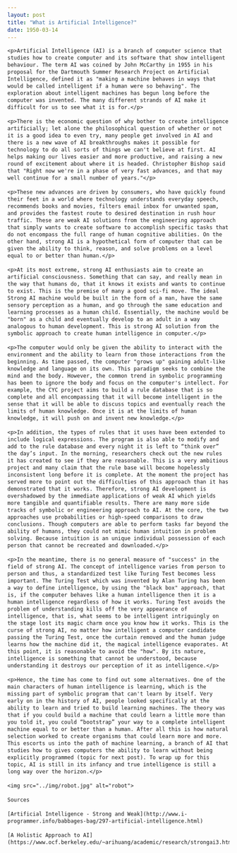 ```yaml
---
layout: post
title: "What is Artificial Intelligence?"
date: 1950-03-14
---
```


	<p>Artificial Intelligence (AI) is a branch of computer science that studies how to create computer and its software that show intelligent behaviour. The term AI was coined by John McCarthy in 1955 in his proposal for the Dartmouth Summer Research Project on Artificial Intelligence, defined it as "making a machine behaves in ways that would be called intelligent if a human were so behaving". The exploration about intelligent machines has begun long before the computer was invented. The many different strands of AI make it difficult for us to see what it is for.</p>

	<p>There is the economic question of why bother to create intelligence artificially; let alone the philosophical question of whether or not it is a good idea to even try, many people get involved in AI and there is a new wave of AI breakthroughs makes it possible for technology to do all sorts of things we can't believe at first. AI helps making our lives easier and more productive, and raising a new round of excitement about where it is headed. Christopher Bishop said that "Right now we're in a phase of very fast advances, and that may well continue for a small number of years."</p>

	<p>These new advances are driven by consumers, who have quickly found their feet in a world where technology understands everyday speech, recommends books and movies, filters email inbox for unwanted spam, and provides the fastest route to desired destination in rush hour traffic. These are weak AI solutions from the engineering approach that simply wants to create software to accomplish specific tasks that do not encompass the full range of human cognitive abilities. On the other hand, strong AI is a hypothetical form of computer that can be given the ability to think, reason, and solve problems on a level equal to or better than human.</p> 

	<p>At its most extreme, strong AI enthusiasts aim to create an artificial consciousness. Something that can say, and really mean in the way that humans do, that it knows it exists and wants to continue to exist. This is the premise of many a good sci-fi move. The ideal Strong AI machine would be built in the form of a man, have the same sensory perception as a human, and go through the same education and learning processes as a human child. Essentially, the machine would be "born" as a child and eventually develop to an adult in a way analogous to human development. This is strong AI solution from the symbolic approach to create human intelligence in computer.</p>

	<p>The computer would only be given the ability to interact with the environment and the ability to learn from those interactions from the beginning. As time passed, the computer "grows up" gaining adult-like knowledge and language on its own. This paradigm seeks to combine the mind and the body. However, the common trend in symbolic programming has been to ignore the body and focus on the computer's intellect. For example, the CYC project aims to build a rule database that is so complete and all encompassing that it will become intelligent in the sense that it will be able to discuss topics and eventually reach the limits of human knowledge. Once it is at the limits of human knowledge, it will push on and invent new knowledge.</p>

	<p>In addition, the types of rules that it uses have been extended to include logical expressions. The program is also able to modify and add to the rule database and every night it is left to “think over” the day’s input. In the morning, researchers check out the new rules it has created to see if they are reasonable. This is a very ambitious project and many claim that the rule base will become hopelessly inconsistent long before it is complete. At the moment the project has served more to point out the difficulties of this approach than it has demonstrated that it works. Therefore, strong AI development is overshadowed by the immediate applications of weak AI which yields more tangible and quantifiable results. There are many more side tracks of symbolic or engineering approach to AI. At the core, the two approaches use probabilities or high-speed comparisons to draw conclusions. Though computers are able to perform tasks far beyond the ability of humans, they could not mimic human intuition in problem solving. Because intuition is an unique individual possession of each person that cannot be recreated and downloaded.</p>

	<p>In the meantime, there is no general measure of "success" in the field of strong AI. The concept of intelligence varies from person to person and thus, a standardized test like Turing Test becomes less important. The Turing Test which was invented by Alan Turing has been a way to define intelligence, by using the "black box" approach, that is, if the computer behaves like a human intelligence then it is a human intelligence regardless of how it works. Turing Test avoids the problem of understanding kills off the very appearance of intelligence, that is, what seems to be intelligent intriguingly on the stage lost its magic charm once you know how it works. This is the curse of strong AI, no matter how intelligent a computer candidate passing the Turing Test, once the curtain removed and the human judge learns how the machine did it, the magical intelligence evaporates. At this point, it is reasonable to avoid the "how". By its nature, intelligence is something that cannot be understood, because understanding it destroys our perception of it as intelligence.</p>

	<p>Hence, the time has come to find out some alternatives. One of the main characters of human intelligence is learning, which is the missing part of symbolic program that can't learn by itself. Very early on in the history of AI, people looked specifically at the ability to learn and tried to build learning machines. The theory was that if you could build a machine that could learn a little more than you told it, you could “bootstrap” your way to a complete intelligent machine equal to or better than a human. After all this is how natural selection worked to create organisms that could learn more and more. This escorts us into the path of machine learning, a branch of AI that studies how to gives computers the ability to learn without being explicitly programmed (topic for next post). To wrap up for this topic, AI is still in its infancy and true intelligence is still a long way over the horizon.</p>
	
	<img src="../img/robot.jpg" alt="robot">

	Sources

	[Artificial Intelligence - Strong and Weak](http://www.i-programmer.info/babbages-bag/297-artificial-intelligence.html)

	[A Holistic Approach to AI](https://www.ocf.berkeley.edu/~arihuang/academic/research/strongai3.html)


